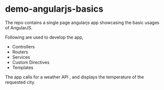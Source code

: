 # demo-angularjs-basics

The repo contains a single page angularjs app showcasing the basic usages of AngularJS. 

Following are used to develop the app, 
* Controllers 
* Routers 
* Services 
* Custom Directives 
* Templates 

The app calls for a weather API , and displays the temperature of the requested city. 
